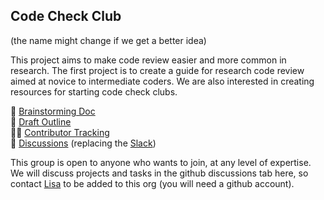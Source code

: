 ## Code Check Club

(the name might change if we get a better idea)

This project aims to make code review easier and more common in research. The first project is to create a guide for research code review aimed at novice to intermediate coders. We are also interested in creating resources for starting code check clubs.

🧠 [Brainstorming Doc](https://docs.google.com/document/d/1cqrRDEYkhtZT9QRruZmUnPPN00VEo0fKV7cEyoluMnU/edit)  
📝 [Draft Outline](https://docs.google.com/document/d/1NH8-YX8094M7fwURy1bnSiDUX6LyFIzYtLHq3ZraQvw/edit)  
🙋🏾 [Contributor Tracking](https://docs.google.com/spreadsheets/d/1NJY-jt2T1MlWYiJ5P1sL8aGscYYzrCuZ1ThXFbdFWKI/edit#gid=0)  
💬 [Discussions](https://github.com/orgs/code-check-club/discussions) (replacing the [Slack](https://join.slack.com/t/codereviewguide/)) 

This group is open to anyone who wants to join, at any level of expertise. We will discuss projects and tasks in the github discussions tab here, so contact [Lisa](mailto:debruine@gmail.com?subject=Add%20me%20to%20Code%20Check%20github) to be added to this org (you will need a github account).
